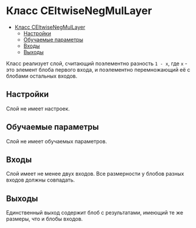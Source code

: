 # Класс CEltwiseNegMulLayer

<!-- TOC -->

- [Класс CEltwiseNegMulLayer](#класс-celtwisenegmullayer)
    - [Настройки](#настройки)
    - [Обучаемые параметры](#обучаемые-параметры)
    - [Входы](#входы)
    - [Выходы](#выходы)

<!-- /TOC -->

Класс реализует слой, считающий поэлементно разность `1 - x`, где `x` - это элемент блоба первого входа, и поэлементно перемножающий её с блобами остальных входов.

## Настройки

Слой не имеет настроек.

## Обучаемые параметры

Слой не имеет обучаемых параметров.

## Входы

Слой имеет не менее двух входов. Все размерности у блобов разных входов должны совпадать.

## Выходы

Единственный выход содержит блоб с результатами, имеющий те же размеры, что и блобы входов.
